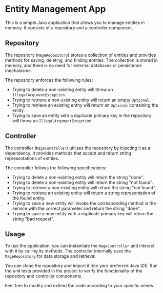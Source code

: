 # Entity Management App

This is a simple Java application that allows you to manage entities in memory. It consists of a repository and a controller component.

## Repository
The repository (`MageRepository`) stores a collection of entities and provides methods for saving, deleting, and finding entities. The collection is stored in memory, and there is no need for external databases or persistence mechanisms.

The repository enforces the following rules:
- Trying to delete a non-existing entity will throw an `IllegalArgumentException`.
- Trying to retrieve a non-existing entity will return an empty `Optional`.
- Trying to retrieve an existing entity will return an `Optional` containing the entity.
- Trying to save an entity with a duplicate primary key in the repository will throw an `IllegalArgumentException`.

## Controller
The controller (`MageController`) utilizes the repository by injecting it as a dependency. It provides methods that accept and return string representations of entities.

The controller follows the following specifications:
- Trying to delete a non-existing entity will return the string "done".
- Trying to delete a non-existing entity will return the string "not found".
- Trying to retrieve a non-existing entity will return the string "not found".
- Trying to retrieve an existing entity will return a string representation of the found entity.
- Trying to save a new entity will invoke the corresponding method in the service with the correct parameter and return the string "done".
- Trying to save a new entity with a duplicate primary key will return the string "bad request".

## Usage
To use the application, you can instantiate the `MageController` and interact with it by calling its methods. The controller internally uses the `MageRepository` for data storage and retrieval.

You can clone the repository and import it into your preferred Java IDE. Run the unit tests provided in the project to verify the functionality of the repository and controller components.

Feel free to modify and extend the code according to your specific needs.

